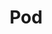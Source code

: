 ---
title: "Pod"
description: "Building blocks for running containers"
weight: 6
banner: "/98e16360-a366-4b78-8e0a-031da07fdacb/images/pod.png"
---